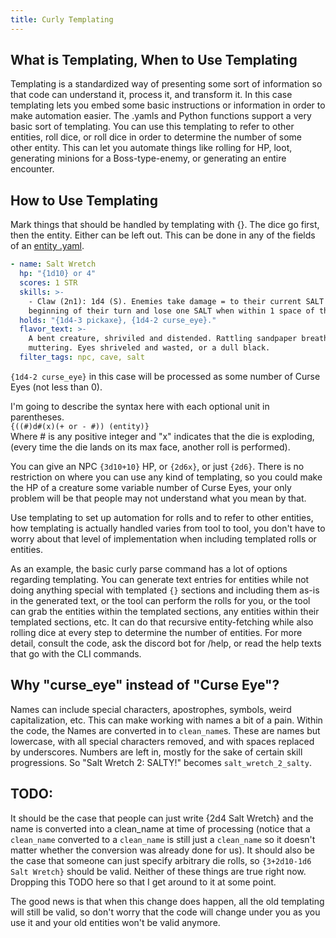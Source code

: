 ```yaml
---
title: Curly Templating
---
```


## What is Templating, When to Use Templating

Templating is a standardized way of presenting some sort of information so that code can understand it, process it, and transform it. In this case templating lets you embed some basic instructions or information in order to make automation easier. The .yamls and Python functions support a very basic sort of templating. You can use this templating to refer to other entities, roll dice, or roll dice in order to determine the number of some other entity. This can let you automate things like rolling for HP, loot, generating minions for a Boss-type-enemy, or generating an entire encounter.

## How to Use Templating

Mark things that should be handled by templating with {}. The dice go first, then the entity. Either can be left out. This can be done in any of the fields of an [entity .yaml](yaml_entity_creation.md).

```yaml
- name: Salt Wretch
  hp: "{1d10} or 4"
  scores: 1 STR
  skills: >-
    - Claw (2n1): 1d4 (S). Enemies take damage = to their current SALT on the
    beginning of their turn and lose one SALT when within 1 space of the Wretch.
  holds: "{1d4-3 pickaxe}, {1d4-2 curse_eye}."
  flavor_text: >-
    A bent creature, shriviled and distended. Rattling sandpaper breathing and
    muttering. Eyes shriveled and wasted, or a dull black.
  filter_tags: npc, cave, salt
```

`{1d4-2 curse_eye}` in this case will be processed as some number of Curse Eyes (not less than 0).  

I'm going to describe the syntax here with each optional unit in parentheses.  
`{((#)d#(x)(+ or - #)) (entity)}`  
Where # is any positive integer and "x" indicates that the die is exploding, (every time the die lands on its max face, another roll is performed).  

You can give an NPC `{3d10+10}` HP, or `{2d6x}`, or just `{2d6}`. There is no restriction on where you can use any kind of templating, so you could make the HP of a creature some variable number of Curse Eyes, your only problem will be that people may not understand what you mean by that.

Use templating to set up automation for rolls and to refer to other entities, how templating is actually handled varies from tool to tool, you don't have to worry about that level of implementation when including templated rolls or entities.   

As an example, the basic curly parse command has a lot of options regarding templating. You can generate text entries for entities while not doing anything special with templated `{}` sections and including them as-is in the generated text, or the tool can perform the rolls for you, or the tool can grab the entities within the templated sections, any entities within their templated sections, etc. It can do that recursive entity-fetching while also rolling dice at every step to determine the number of entities. For more detail, consult the code, ask the discord bot for /help, or read the help texts that go with the CLI commands.

## Why "curse_eye" instead of "Curse Eye"?

Names can include special characters, apostrophes, symbols, weird capitalization, etc. This can make working with names a bit of a pain. Within the code, the Names are converted in to `clean_name`s. These are names but lowercase, with all special characters removed, and with spaces replaced by underscores. Numbers are left in, mostly for the sake of certain skill progressions. So "Salt Wretch 2: SALTY!" becomes `salt_wretch_2_salty`.

## TODO:

It should be the case that people can just write {2d4 Salt Wretch} and the name is converted into a clean_name at time of processing (notice that a `clean_name` converted to a `clean_name` is still just a `clean_name` so it doesn't matter whether the conversion was already done for us). It should also be the case that someone can just specify arbitrary die rolls, so `{3+2d10-1d6 Salt Wretch}` should be valid. Neither of these things are true right now. Dropping this TODO here so that I get around to it at some point.

The good news is that when this change does happen, all the old templating will still be valid, so don't worry that the code will change under you as you use it and your old entities won't be valid anymore.

<!-- Die rolling does not support arbitrary equations, kisi and wile. It should, eventually. -->
